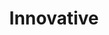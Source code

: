 ---
title: "Innovative"
tagline: "I devise new methods and ideas to deliver greater value."
type: "core"
definitions:
    - title: "Identifies a range of new ideas designed to improve performance."
      unsatisfactories:
          - example: "Does not identify new ideas."
          - example: "Cannot identify obvious improvements."
      needs:
          - example: "Only sees obvious connections."
          - example: "Identifies concepts as a reaction to a request."
          - example: "Suggests new ideas without understanding the underlying problem."
      meets:
          - example: "Volunteers suggestions for improvements."
          - example: "Finds non-trivial connections between things and devises new methods and ideas."
      exceeds:
          - example: "Identifies multiple new ideas on a regular basis."
          - example: "Works with team members to identify new opportunities following problems."
      exceptionals:
          - example: "Keeps up to date in developments in their field and evaluates how to apply."
          - example: "Maintains a backlog of new ideas with individual cost benefit analysis."
    - title: "Open to change and the ideas of others."
      unsatisfactories:
          - example: "Unwilling to change behaviour."
          - example: "Focuses on problems and not how to solve them."
          - example: "Avoids risk and fears failure."
          - example: "Has a silo mentality when analysing problems."
      needs:
          - example: "Is slow to take on new ideas."
          - example: "Has to be prompted to take part in discussions of new ideas."
      meets:
          - example: "Active part of discussions around new ideas."
          - example: "Listens to the ideas of others with an open mind."
      exceeds:
          - example: "Learns quickly and able to apply learning to new environment."
      exceptionals:
          - example: "Takes part in strategic thinking outside of own team."
          - example: "Pursues ideas that advance Ibcos as a whole as well as individual team."
    - title: "Encourages innovative thinking."
      unsatisfactories:
          - example: "Actively blocks discussions of new ideas."
          - example: "Shows little interest in supporting Ibcos to develop and grow."
      needs:
          - example: "Rarely considers impacts outside own environment."
      meets:
          - example: "Questions the status quo."
      exceeds:
          - example: "Seeks feedback on new ideas."
          - example: "Encourages discussion around new ideas."
          - example: "Takes an interest in changes outside of own team."
      exceptionals:
          - example: "Facilitates brainstorming sessions to identify ideas and concepts."
          - example: "Fosters an environment where educated risks are supported."
    - title: "Able to implement and test new ideas."
      unsatisfactories:
          - example: "Does not implement changes."
          - example: "Makes changes without consultation."
          - example: "Ideas have a negative effect on the underlying problem."
      needs:
          - example: "Needs help and reminding to pursue implementation of change."
      meets:
          - example: "Can describe the change and the potential benefits."
          - example: "Creates plans for change identifying areas of attention."
          - example: "Leads the implementation of the change through to completion."
      exceeds:
          - example: "Models the benefit of a potential change."
          - example: "Follows up on ideas to ensure they get pursued."
          - example: "Implements new ideas as a matter of course."
          - example: "Promotes best practice, adds successful changes to it."
      exceptionals:
          - example: "Prioritises areas where innovation would have the most value."
          - example: "Produces full plans on the implications and results of new ideas and concepts."
    - title: "Evaluates benefit of change, measuring the results and adjusting accordingly."
      unsatisfactories:
          - example: "Cannot explain the benefit of a change."
          - example: "Does not make decisions based on facts."
          - example: "Fails to identify risks associated with the change."
          - example: "Keeps pursuing an idea that has shown negative impacts to performance."
      needs:
          - example: "Has some understanding of the reaction but cannot prove it."
          - example: "Fails to spot negative impacts early enough."
      meets:
          - example: "Is able to show the tangible effects of the change objectively."
          - example: "Spots where changes are failing and adjusts accordingly."
      exceeds:
          - example: "Proactively shares the results of changes to assist other teams"
          - example: ""
      exceptionals:
          - example: "Can directly connect the results of a change to the idea."
          - example: "Stops ideas early where they show no benefit."
          - example: "Proactively promotes results of changes to other teams, internally and externally."
---